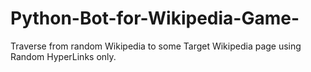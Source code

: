 # Python-Bot-for-Wikipedia-Game-
Traverse from random Wikipedia to some Target Wikipedia page using Random HyperLinks only. 
